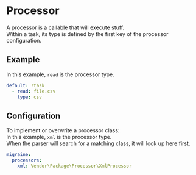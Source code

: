 # Processor

A processor is a callable that will execute stuff.<br>
Within a task, its type is defined by the first key of the processor configuration.

## Example

In this example, `read` is the processor type.

```yaml
default: !task
  - read: file.csv
    type: csv
```

## Configuration

To implement or overwrite a processor class:<br>
In this example, `xml` is the processor type.<br>
When the parser will search for a matching class, it will look up here first.

```yaml
migraine:
  processors:
    xml: Vendor\Package\Processor\XmlProcessor
```

